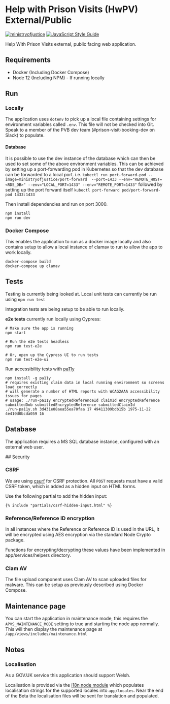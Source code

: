 # Help with Prison Visits (HwPV) External/Public

[![ministryofjustice](https://circleci.com/gh/ministryofjustice/help-with-prison-visits-external.svg?style=svg)](https://circleci.com/gh/ministryofjustice/help-with-prison-visits-external) [![JavaScript Style Guide](https://img.shields.io/badge/code%20style-standard-brightgreen.svg)](http://standardjs.com/)

Help With Prison Visits external, public facing web application.

## Requirements

* Docker (Including Docker Compose)
* Node 12 (Including NPM) - If running locally

## Run

### Locally
The application uses `dotenv` to pick up a local file containing settings for environment variables called `.env`. This file will not be checked into Git. Speak to a member of the PVB dev team (#prison-visit-booking-dev on Slack) to populate.

#### Database
It is possible to use the dev instance of the database which can then be used to set some of the above environment variables. This can be achieved by setting up a port-forwarding pod in Kubernetes so that the dev database can be forwarded to a local port. i.e. `kubectl run port-forward-pod --image=ministryofjustice/port-forward  --port=1433 --env="REMOTE_HOST=<RDS_DB>" --env="LOCAL_PORT=1433" --env="REMOTE_PORT=1433"` followed by setting up the port forward itself `kubectl port-forward pod/port-forward-pod 1433:1433`

Then install dependencies and run on port 3000.

```
npm install
npm run dev
```

### Docker Compose
This enables the application to run as a docker image locally and also contains setup to allow a local instance of clamav to run to allow the app to work locally.

```
docker-compose build
docker-compose up clamav
```

## Tests
Testing is currently being looked at. Local unit tests can currently be run using `npm run test`

Integration tests are being setup to be able to run locally.

**e2e tests** currently run locally using Cypress:
```
# Make sure the app is running
npm start

# Run the e2e tests headless
npm run test-e2e

# Or, open up the Cypress UI to run tests
npm run test-e2e-ui
```

Run accessibility tests with [pa11y](https://github.com/pa11y/pa11y)
```
npm install -g pa11y
# requires existing claim data in local running environment so screens load correctly
# will generate a number of HTML reports with WCAG2AAA accessibility issues for pages
# usage: ./run-pa11y encryptedReferenceId claimId encryptedReference submittedDob submittedEncryptedReference submittedClaimId
./run-pa11y.sh 3d431e08aea55ea70faa 17 49411309bdb15b 1975-11-22 4e410d0bcda059 16
```

## Database

The application requires a MS SQL database instance, configured with an external web user.


## Security

### CSRF
We are using [csurf](https://github.com/expressjs/csurf) for CSRF protection. All `POST` requests must have a valid CSRF token, which is added as a hidden input on HTML forms.

Use the following partial to add the hidden input:

```
{% include "partials/csrf-hidden-input.html" %}
```

### Reference/Reference ID encryption
In all instances where the Reference or Reference ID is used in the URL, it will be encrypted using AES encryption via the standard Node Crypto package.

Functions for encrypting/decrypting these values have been implemented in app/services/helpers directory.

### Clam AV

The file upload component uses Clam AV to scan uploaded files for malware. This can be setup as previously described using Docker Compose.

## Maintenance page

You can start the application in maintenance mode, this requires the `APVS_MAINTENANCE_MODE` setting to true and starting the node app normally. This will then display the maintenance page at `/app/views/includes/maintenance.html`

## Notes

### Localisation

As a GOV.UK service this application should support Welsh.

Localisation is provided via the [i18n node module](https://www.npmjs.com/package/i18n) which populates localisation strings for the supported locales into `app/locales`. Near the end of the Beta the localisation files will be sent for translation and populated.
